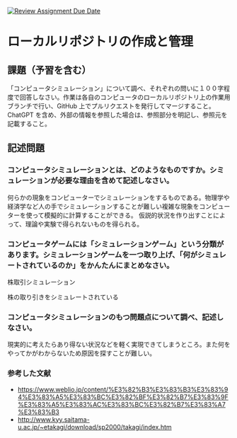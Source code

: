 [![Review Assignment Due Date](https://classroom.github.com/assets/deadline-readme-button-24ddc0f5d75046c5622901739e7c5dd533143b0c8e959d652212380cedb1ea36.svg)](https://classroom.github.com/a/wXVH1iCY)
# ローカルリポジトリの作成と管理

## 課題（予習を含む）

「コンピュータシミュレーション」について調べ、それぞれの問いに１００字程度で回答しなさい。作業は各自のコンピュータのローカルリポジトリ上の作業用ブランチで行い、GitHub 上でプルリクエストを発行してマージすること。ChatGPT を含め、外部の情報を参照した場合は、参照部分を明記し、参照元を記載すること。

## 記述問題


### コンピュータシミュレーションとは、どのようなものですか。シミュレーションが必要な理由を含めて記述しなさい。
何らかの現象をコンピューターでシミュレーションをするものである。物理学や経済学など人の手でシミュレーションすることが難しい複雑な現象をコンピューターを使って模擬的に計算することができる。
仮説的状況を作り出すことによって、理論や実験で得られないものを得られる。
### コンピュータゲームには「シミュレーションゲーム」という分類があります。シミュレーションゲームを一つ取り上げ、「何がシミュレートされているのか」をかんたんにまとめなさい。

株取引シミュレーション

株の取り引きをシミュレートされている
### コンピュータシミュレーションのもつ問題点について調べ、記述しなさい。
現実的に考えたらあり得ない状況などを軽く実現できてしまうところ。また何をやってかがわからないため原因を探すことが難しい。

### 参考した文献
- https://www.weblio.jp/content/%E3%82%B3%E3%83%B3%E3%83%94%E3%83%A5%E3%83%BC%E3%82%BF%E3%82%B7%E3%83%9F%E3%83%A5%E3%83%AC%E3%83%BC%E3%82%B7%E3%83%A7%E3%83%B3
- http://www.kyy.saitama-u.ac.jp/~etakagi/download/sp2000/takagi/index.htm